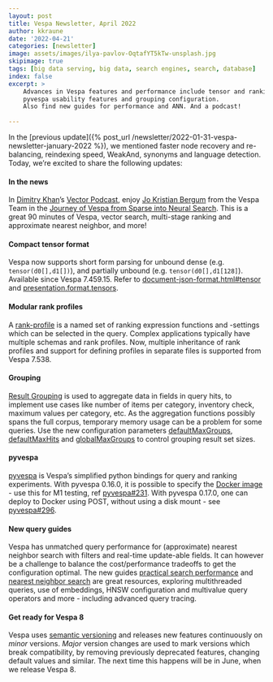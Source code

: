 ```yaml
---
layout: post
title: Vespa Newsletter, April 2022
author: kkraune
date: '2022-04-21'
categories: [newsletter]
image: assets/images/ilya-pavlov-OqtafYT5kTw-unsplash.jpg
skipimage: true
tags: [big data serving, big data, search engines, search, database]
index: false
excerpt: >
    Advances in Vespa features and performance include tensor and ranking configuration improvements,
    pyvespa usability features and grouping configuration.
    Also find new guides for performance and ANN. And a podcast!
    
---
```


In the [previous update]({% post_url /newsletter/2022-01-31-vespa-newsletter-january-2022 %}),
we mentioned faster node recovery and re-balancing, reindexing speed, WeakAnd, synonyms and language detection.
Today, we’re excited to share the following updates:


#### In the news
In [Dimitry Khan](https://twitter.com/DmitryKan)’s
[Vector Podcast](https://open.spotify.com/show/13JO3vhMf7nAqcpvlIgOY6),
enjoy [Jo Kristian Bergum](https://twitter.com/jobergum) from the Vespa Team in the
[Journey of Vespa from Sparse into Neural Search](https://open.spotify.com/episode/5eiywuzKrRRcd1EaUp4ZMo).
This is a great 90 minutes of Vespa, vector search, multi-stage ranking and approximate nearest neighbor, and more!

#### Compact tensor format
Vespa now supports short form parsing for unbound dense (e.g. `tensor(d0[],d1[])`),
and partially unbound (e.g. `tensor(d0[],d1[128]`).
Available since Vespa 7.459.15.
Refer to [document-json-format.html#tensor](https://docs.vespa.ai/en/reference/document-json-format.html#tensor) and
[presentation.format.tensors](https://docs.vespa.ai/en/reference/query-api-reference.html#presentation.format.tensors).

#### Modular rank profiles
A [rank-profile](https://docs.vespa.ai/en/reference/schema-reference.html#rank-profile)
is a named set of ranking expression functions and -settings which can be selected in the query.
Complex applications typically have multiple schemas and rank profiles.
Now, multiple inheritance of rank profiles and support for defining profiles in separate files
is supported from Vespa 7.538.

#### Grouping
[Result Grouping](https://docs.vespa.ai/en/grouping.html) is used to aggregate data in fields in query hits,
to implement use cases like number of items per category, inventory check, maximum values per category, etc.
As the aggregation functions possibly spans the full corpus, temporary memory usage can be a problem for some queries.
Use the new configuration parameters
[defaultMaxGroups](https://docs.vespa.ai/en/reference/query-api-reference.html#grouping.defaultMaxGroups),
[defaultMaxHits](https://docs.vespa.ai/en/reference/query-api-reference.html#grouping.defaultMaxHits) and 
[globalMaxGroups](https://docs.vespa.ai/en/reference/query-api-reference.html#grouping.globalMaxGroups)
to control grouping result set sizes.

#### pyvespa
[pyvespa](https://pyvespa.readthedocs.io/) is Vespa’s simplified python bindings for query and ranking experiments.
With pyvespa 0.16.0, it is possible to specify the
[Docker image](https://pyvespa.readthedocs.io/en/latest/reference-api.html#vespadocker) -
use this for M1 testing, ref [pyvespa#231](https://github.com/vespa-engine/pyvespa/issues/231).
With pyvespa 0.17.0, one can deploy to Docker using POST, without using a disk mount -
see [pyvespa#296](https://github.com/vespa-engine/pyvespa/issues/296).

#### New query guides
Vespa has unmatched query performance for (approximate) nearest neighbor search
with filters and real-time update-able fields.
It can however be a challenge to balance the cost/performance tradeoffs to get the configuration optimal.
The new guides [practical search performance](https://docs.vespa.ai/en/performance/practical-search-performance-guide.html)
and [nearest neighbor search](https://docs.vespa.ai/en/nearest-neighbor-search-guide.html) are great resources,
exploring multithreaded queries, use of embeddings, HNSW configuration and multivalue query operators and more -
including advanced query tracing.

#### Get ready for Vespa 8
Vespa uses [semantic versioning](https://vespa.ai/releases) and releases new features continuously on _minor_ versions.
_Major_ version changes are used to mark versions which break compatibility,
by removing previously deprecated features, changing default values and similar.
The next time this happens will be in June, when we release Vespa 8. 
